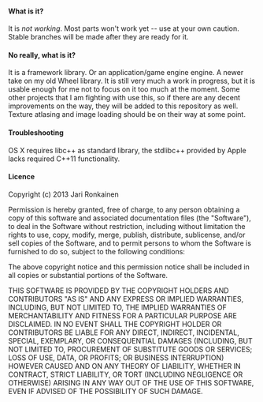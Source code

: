#### What is it?
It is _not working_.  Most parts won't work yet -- use at your own caution.
Stable branches will be made after they are ready for it.

#### No really, what is it?
It is a framework library.  Or an application/game engine engine.  A newer take on my old Wheel library.  It is still very much a
work in progress, but it is usable enough for me not to focus on it too much at the moment.  Some other projects that I am fighting with
use this, so if there are any decent improvements on the way, they will be added to this repository as well.  Texture atlasing and image loading
should be on their way at some point.

#### Troubleshooting
OS X requires libc++ as standard library, the stdlibc++ provided by Apple lacks required C++11 functionality.


#### Licence
Copyright (c) 2013 <year> Jari Ronkainen

Permission is hereby granted, free of charge, to any person obtaining a copy of this software and associated documentation files (the "Software"), to deal in the Software without restriction, including without limitation the rights to use, copy, modify, merge, publish, distribute, sublicense, and/or sell copies of the Software, and to permit persons to whom the Software is furnished to do so, subject to the following conditions:

The above copyright notice and this permission notice shall be included in all copies or substantial portions of the Software.

THIS SOFTWARE IS PROVIDED BY THE COPYRIGHT HOLDERS AND CONTRIBUTORS "AS IS" AND ANY EXPRESS OR IMPLIED WARRANTIES, INCLUDING, BUT NOT LIMITED TO, THE IMPLIED WARRANTIES OF MERCHANTABILITY AND FITNESS FOR A PARTICULAR PURPOSE ARE DISCLAIMED. IN NO EVENT SHALL THE COPYRIGHT HOLDER OR CONTRIBUTORS BE LIABLE FOR ANY DIRECT, INDIRECT, INCIDENTAL, SPECIAL, EXEMPLARY, OR CONSEQUENTIAL DAMAGES (INCLUDING, BUT NOT LIMITED TO, PROCUREMENT OF SUBSTITUTE GOODS OR SERVICES; LOSS OF USE, DATA, OR PROFITS; OR BUSINESS INTERRUPTION) HOWEVER CAUSED AND ON ANY THEORY OF LIABILITY, WHETHER IN CONTRACT, STRICT LIABILITY, OR TORT (INCLUDING NEGLIGENCE OR OTHERWISE) ARISING IN ANY WAY OUT OF THE USE OF THIS SOFTWARE, EVEN IF ADVISED OF THE POSSIBILITY OF SUCH DAMAGE.
